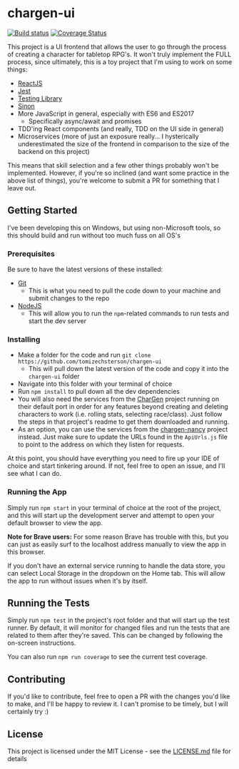 # chargen-ui

[![Build status](https://ci.appveyor.com/api/projects/status/xb44gjr03xuw7exf?svg=true)](https://ci.appveyor.com/project/tomizechsterson/chargen-ui)
[![Coverage Status](https://coveralls.io/repos/github/tomizechsterson/chargen-ui/badge.svg)](https://coveralls.io/github/tomizechsterson/chargen-ui)

This project is a UI frontend that allows the user to go through the process of creating a character for tabletop RPG's. It won't truly implement the FULL process, since ultimately, this is a toy project that I'm using to work on some things:

- [ReactJS](https://reactjs.org/)
- [Jest](https://jestjs.io/en/)
- [Testing Library](https://testing-library.com/)
- [Sinon](https://sinonjs.org/)
- More JavaScript in general, especially with ES6 and ES2017
  - Specifically async/await and promises
- TDD'ing React components (and really, TDD on the UI side in general)
- Microservices (more of just an exposure really... I hysterically underestimated the size of the frontend in comparison to the size of the backend on this project)

This means that skill selection and a few other things probably won't be implemented. However, if you're so inclined (and want some practice in the above list of things), you're welcome to submit a PR for something that I leave out.

## Getting Started

I've been developing this on Windows, but using non-Microsoft tools, so this should build and run without too much fuss on all OS's

### Prerequisites
 
Be sure to have the latest versions of these installed:
- [Git](https://git-scm.com/)
   - This is what you need to pull the code down to your machine and submit changes to the repo
- [NodeJS](https://nodejs.org/en/)
  - This will allow you to run the `npm`-related commands to run tests and start the dev server

### Installing

- Make a folder for the code and run `git clone https://github.com/tomizechsterson/chargen-ui`
  - This will pull down the latest version of the code and copy it into the `chargen-ui` folder
- Navigate into this folder with your terminal of choice
- Run `npm install` to pull down all the dev dependencies
- You will also need the services from the [CharGen][1] project running on their default port in order for any features beyond creating and deleting characters to work (i.e. rolling stats, selecting race/class). Just follow the steps in that project's readme to get them downloaded and running.
- As an option, you can use the services from the [chargen-nancy][2] project instead. Just make sure to update the URLs found in the `ApiUrls.js` file to point to the address on which they listen for requests.
 
At this point, you should have everything you need to fire up your IDE of choice and start tinkering around. If not, feel free to open an issue, and I'll see what I can do.

### Running the App

Simply run `npm start` in your terminal of choice at the root of the project, and this will start up the development server and attempt to open your default browser to view the app.

**Note for Brave users:** For some reason Brave has trouble with this, but you can just as easily surf to the localhost address manually to view the app in this browser.

If you don't have an external service running to handle the data store, you can select Local Storage in the dropdown on the Home tab. This will allow the app to run without issues when it's by itself.
 
## Running the Tests
 
Simply run `npm test` in the project's root folder and that will start up the test runner. By default, it will monitor for changed files and run the tests that are related to them after they're saved. This can be changed by following the on-screen instructions.
 
You can also run `npm run coverage` to see the current test coverage.
 
## Contributing
 
If you'd like to contribute, feel free to open a PR with the changes you'd like to make, and I'll be happy to review it. I can't promise to be timely, but I will certainly try :)

## License

This project is licensed under the MIT License - see the [LICENSE.md](LICENSE.md) file for details

[1]: https://github.com/tomizechsterson/CharGen
[2]: https://github.com/tomizechsterson/chargen-nancy
[3]:https://github.com/facebook/create-react-app/blob/master/packages/react-scripts/template/README.md#coverage-reporting
